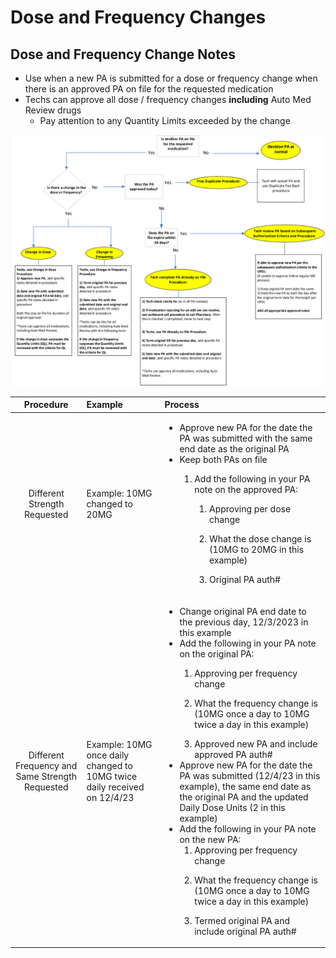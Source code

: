 # Dose and Frequency Changes

## Dose and Frequency Change Notes
- Use when a new PA is submitted for a dose or frequency change when there is an approved PA on file for the requested medication  
- Techs can approve all dose / frequency changes **including** Auto Med Review drugs
  - Pay attention to any Quantity Limits exceeded by the change

![Alt text](<Flowchart Picture.png>)

    
| Procedure | Example | Process |
|:---:|:---|:---|
| Different Strength Requested | Example: 10MG changed to 20MG | <ul><li>Approve new PA for the date the PA was submitted with the same end date as the original PA </li></ol></ol><li>Keep both PAs on file​ </li><ol><li>Add the following in your PA note on the approved PA: </li><ol><li>Approving per dose change </li><ol></ol><li>What the dose change is (10MG to 20MG in this example)  </li><ol></ol><li>Original PA auth#    |
| Different Frequency and Same Strength Requested | Example: 10MG once daily changed to 10MG twice daily received on 12/4/23  | <ul><li>Change original PA end date to the previous day, 12/3/2023 in this example​ </li></ol></ol><li>Add the following in your PA note on the original PA:  </li><ol><li>Approving per frequency change  </li><ol></ol><li>What the frequency change is (10MG once a day to 10MG twice a day in this example)  </li><ol></ol><li>Approved new PA and include approved PA auth#   </li></ol><li>Approve new PA for the date the PA was submitted (12/4/23 in this example), the same end date as the original PA and the updated Daily Dose Units (2 in this example)  </li></ol><li>Add the following in your PA note on the new PA: <ol><li>Approving per frequency change </li><ol></ol><li>What the frequency change is (10MG once a day to 10MG twice a day in this example) </li><ol></ol><li>Termed original PA and include original PA auth#    |


